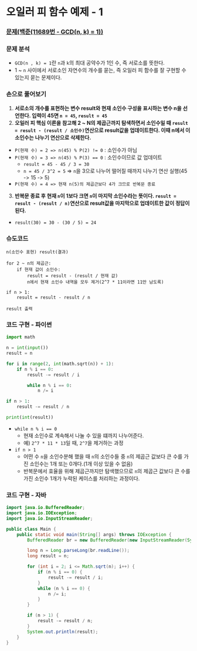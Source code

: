 # 오일러 피 함수 예제 - 1

### [문제(백준(11689번 - GCD(n, k) = 1))](https://www.acmicpc.net/problem/11689)

### 문제 분석
- `GCD(n , k) = 1`란 `n`과 `k`의 최대 공약수가 1인 수, 즉 서로소를 뜻한다.
- 1 ~ `n` 사이에서 서로소인 자연수의 개수를 묻는, 즉 오일러 피 함수를 잘 구현할 수 있는지 묻는 문제이다.

### 손으로 풀어보기
1. **서로소의 개수를 표현하는 변수 result와 현재 소인수 구성을 표시하는 변수 n을 선언한다. 입력이 45면 `n = 45`, `result = 45`**
2. **오일러 피 핵심 이론을 참고해 2 ~ N의 제곱근까지 탐색하면서 소인수일 때 `result = result - (result / 소인수)`연산으로 result값을 업데이트한다. 이때 n에서
    이 소인수는 나누기 연산으로 삭제한다.**

- `P(현재 수) = 2 => n(45) % P(2) != 0` : 소인수가 아님
- `P(현재 수) = 3 => n(45) % P(3) == 0` : 소인수이므로 값 업데이트
  - `result = 45 - 45 / 3 = 30`
  - `n = 45 / 3^2 = 5` => `n`을 3으로 나누어 떨어질 때까지 나누기 연산 실행(45 -> 15 -> 5)
- `P(현재 수) = 4 => 현재 n(5)의 제곱근보다 4가 크므로 반복문 종료`

3. **반복문 종료 후 현재 `n`이 1보다 크면 `n`이 마지막 소인수라는 뜻이다. `result = result - (result / n)`연산으로 result값을 마지막으로 업데이트한 값이 정답이 된다.**

- `result(30) = 30 - (30 / 5) = 24`


### 슈도코드
```text
n(소인수 표현) result(결과)

for 2 ~ n의 제곱근:
    if 현재 값이 소인수:
        result = result - (result / 현재 값)
        n에서 현재 소인수 내역을 모두 제거(2^7 * 11이라면 11만 남도록)

if n > 1:
    result = result - result / n

result 출력
```

### 코드 구현 - 파이썬
```python
import math

n = int(input())
result = n

for i in range(2, int(math.sqrt(n)) + 1):
    if n % i == 0:
        result -= result / i

        while n % i == 0:
            n /= i

if n > 1:
    result -= result / n

print(int(result))
```
- `while n % i == 0`
  - 현재 소인수로 계속해서 나눌 수 있을 떄까지 나누어준다.
  - 예) `2^7 * 11 * 13`일 때, `2^7`을 제거하는 과정
- `if n > 1`
  - 어떤 수 `n`을 소인수분해 했을 때 `n`의 소인수들 중 `n`의 제곱근 값보다 큰 수를 가진 소인수는 1개 또는 0개다.(1개 이상 있을 수 없음)
  - 반복문에서 효율을 위해 제곱근까지만 탐색했으므로 `n`의 제곱근 값보다 큰 수를 가진 소인수 1개가 누락된 케이스를 처리하는 과정이다.

### 코드 구현 - 자바
```java
import java.io.BufferedReader;
import java.io.IOException;
import java.io.InputStreamReader;

public class Main {
    public static void main(String[] args) throws IOException {
        BufferedReader br = new BufferedReader(new InputStreamReader(System.in));

        long n = Long.parseLong(br.readLine());
        long result = n;

        for (int i = 2; i <= Math.sqrt(n); i++) {
            if (n % i == 0) {
                result -= result / i;
            }
            while (n % i == 0) {
                n /= i;
            }
        }

        if (n > 1) {
            result -= result / n;
        }
        System.out.println(result);
    }
}
```